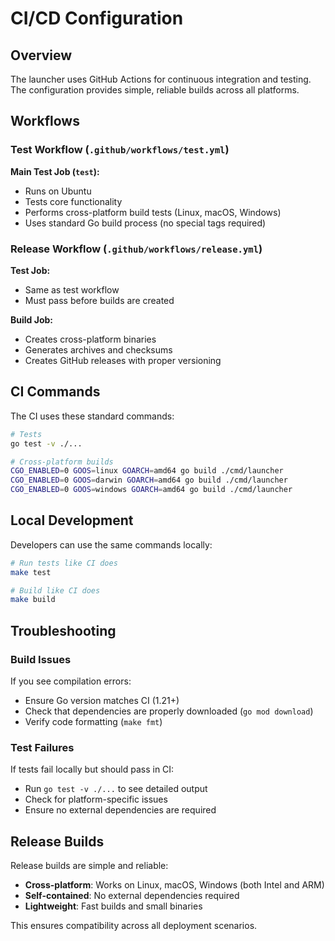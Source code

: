 # CI/CD Configuration

## Overview

The launcher uses GitHub Actions for continuous integration and testing. The configuration provides simple, reliable builds across all platforms.

## Workflows

### Test Workflow (`.github/workflows/test.yml`)

**Main Test Job (`test`):**
- Runs on Ubuntu 
- Tests core functionality
- Performs cross-platform build tests (Linux, macOS, Windows)
- Uses standard Go build process (no special tags required)

### Release Workflow (`.github/workflows/release.yml`)

**Test Job:**
- Same as test workflow
- Must pass before builds are created

**Build Job:**
- Creates cross-platform binaries
- Generates archives and checksums
- Creates GitHub releases with proper versioning

## CI Commands

The CI uses these standard commands:

```bash
# Tests
go test -v ./...

# Cross-platform builds
CGO_ENABLED=0 GOOS=linux GOARCH=amd64 go build ./cmd/launcher
CGO_ENABLED=0 GOOS=darwin GOARCH=amd64 go build ./cmd/launcher  
CGO_ENABLED=0 GOOS=windows GOARCH=amd64 go build ./cmd/launcher
```

## Local Development

Developers can use the same commands locally:

```bash
# Run tests like CI does
make test

# Build like CI does
make build
```

## Troubleshooting

### Build Issues
If you see compilation errors:
- Ensure Go version matches CI (1.21+)
- Check that dependencies are properly downloaded (`go mod download`)
- Verify code formatting (`make fmt`)

### Test Failures
If tests fail locally but should pass in CI:
- Run `go test -v ./...` to see detailed output
- Check for platform-specific issues
- Ensure no external dependencies are required

## Release Builds

Release builds are simple and reliable:
- **Cross-platform**: Works on Linux, macOS, Windows (both Intel and ARM)
- **Self-contained**: No external dependencies required
- **Lightweight**: Fast builds and small binaries

This ensures compatibility across all deployment scenarios.